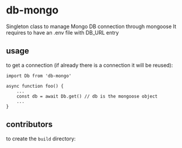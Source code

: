 # db-mongo
Singleton class to manage Mongo DB connection through mongoose
It requires to have an .env file with DB_URL entry

## usage

to get a connection (if already there is a connection it will be reused):
```
import Db from 'db-mongo'

async function foo() {
    ...
    const db = await Db.get() // db is the mongoose object
    ...
}

```

## contributors
to create the `build` directory:
